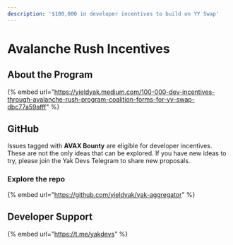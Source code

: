 ```yaml
---
description: '$100,000 in developer incentives to build on YY Swap'
---
```


# Avalanche Rush Incentives

## About the Program

{% embed url="https://yieldyak.medium.com/100-000-dev-incentives-through-avalanche-rush-program-coalition-forms-for-yy-swap-dbc77a59afff" %}

## GitHub

Issues tagged with **AVAX Bounty** are eligible for developer incentives. These are not the only ideas that can be explored. If you have new ideas to try, please join the Yak Devs Telegram to share new proposals.

### Explore the repo

{% embed url="https://github.com/yieldyak/yak-aggregator" %}

## Developer Support

{% embed url="https://t.me/yakdevs" %}



